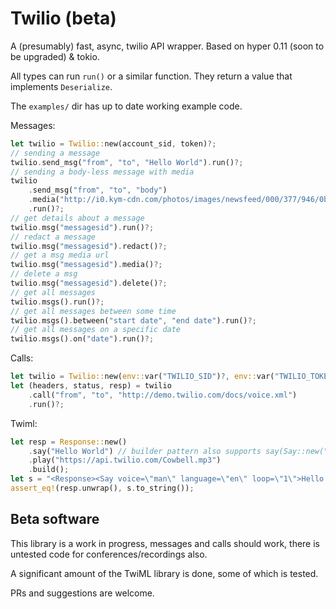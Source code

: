 # Twilio (beta)

A (presumably) fast, async, twilio API wrapper. Based on hyper 0.11 (soon to be upgraded) & tokio.

All types can run `run()` or a similar function. They return a value that implements `Deserialize`.

The `examples/` dir has up to date working example code.

Messages:

```rust
let twilio = Twilio::new(account_sid, token)?;
// sending a message
twilio.send_msg("from", "to", "Hello World").run()?;
// sending a body-less message with media
twilio
    .send_msg("from", "to", "body")
    .media("http://i0.kym-cdn.com/photos/images/newsfeed/000/377/946/0b9.jpg")
    .run()?;
// get details about a message
twilio.msg("messagesid").run()?;
// redact a message
twilio.msg("messagesid").redact()?;
// get a msg media url
twilio.msg("messagesid").media()?;
// delete a msg
twilio.msg("messagesid").delete()?;
// get all messages
twilio.msgs().run()?;
// get all messages between some time
twilio.msgs().between("start date", "end date").run()?;
// get all messages on a specific date
twilio.msgs().on("date").run()?;
```

Calls:

```rust
let twilio = Twilio::new(env::var("TWILIO_SID")?, env::var("TWILIO_TOKEN")?)?;
let (headers, status, resp) = twilio
    .call("from", "to", "http://demo.twilio.com/docs/voice.xml")
    .run()?;
```

Twiml:

```rust
let resp = Response::new()
    .say("Hello World") // builder pattern also supports say(Say::new("Hello World").lang("de")...)
    .play("https://api.twilio.com/Cowbell.mp3")
    .build();
let s = "<Response><Say voice=\"man\" language=\"en\" loop=\"1\">Hello World</Say><Play loop=\"1\">https://api.twilio.com/Cowbell.mp3</Play></Response>";
assert_eq!(resp.unwrap(), s.to_string());
```

## Beta software

This library is a work in progress, messages and calls should work, there is untested code for conferences/recordings also.

A significant amount of the TwiML library is done, some of which is tested.

PRs and suggestions are welcome.
